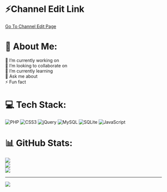 # ⚡Channel Edit Link
[Go To Channel Edit Page](https://channeleditor.github.io/LG/)

# 💫 About Me:
🔭 I’m currently working on<br>
👯 I’m looking to collaborate on<br>
🌱 I’m currently learning<br>
💬 Ask me about<br>
⚡ Fun fact


# 💻 Tech Stack:
![PHP](https://img.shields.io/badge/php-%23777BB4.svg?style=for-the-badge&logo=php&logoColor=white) ![CSS3](https://img.shields.io/badge/css3-%231572B6.svg?style=for-the-badge&logo=css3&logoColor=white) ![jQuery](https://img.shields.io/badge/jquery-%230769AD.svg?style=for-the-badge&logo=jquery&logoColor=white) ![MySQL](https://img.shields.io/badge/mysql-4479A1.svg?style=for-the-badge&logo=mysql&logoColor=white) ![SQLite](https://img.shields.io/badge/sqlite-%2307405e.svg?style=for-the-badge&logo=sqlite&logoColor=white) ![JavaScript](https://img.shields.io/badge/javascript-%23323330.svg?style=for-the-badge&logo=javascript&logoColor=%23F7DF1E)
# 📊 GitHub Stats:
![](https://github-readme-stats.vercel.app/api?username=arsivs&theme=dark&hide_border=false&include_all_commits=false&count_private=false)<br/>
![](https://github-readme-streak-stats.herokuapp.com/?user=arsivs&theme=dark&hide_border=false)<br/>
![](https://github-readme-stats.vercel.app/api/top-langs/?username=arsivs&theme=dark&hide_border=false&include_all_commits=false&count_private=false&layout=compact)

---
[![](https://visitcount.itsvg.in/api?id=arsivs&icon=0&color=0)](https://visitcount.itsvg.in)

<!-- Proudly created with GPRM ( https://gprm.itsvg.in ) -->
